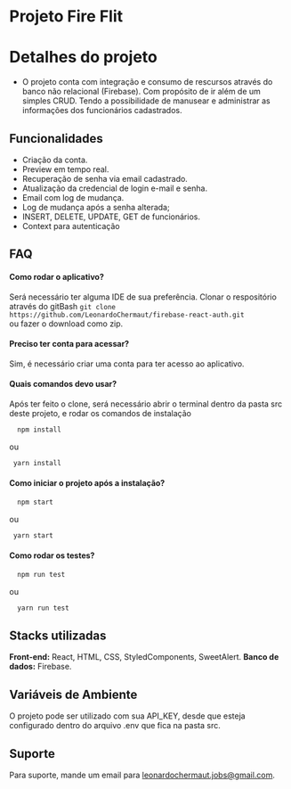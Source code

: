 
# Projeto Fire Flit

# Detalhes do projeto
- O projeto conta com integração e consumo de rescursos através do banco não relacional (Firebase). Com propósito de ir além de um simples CRUD. Tendo a possibilidade de manusear e administrar as informações dos funcionários cadastrados.

## Funcionalidades
- Criação da conta.
- Preview em tempo real.
- Recuperação de senha via email cadastrado.
- Atualização da credencial de login e-mail e senha.
- Email com log de mudança.
- Log de mudança após a senha alterada; 
- INSERT, DELETE, UPDATE, GET de funcionários.
- Context para autenticação 

## FAQ

#### Como rodar o aplicativo?
Será necessário ter alguma IDE de sua preferência.
Clonar o respositório através do gitBash `git clone https://github.com/LeonardoChermaut/firebase-react-auth.git`  
ou fazer o download como zip.

#### Preciso ter conta para acessar?
Sim, é necessário criar uma conta para ter acesso ao aplicativo.

#### Quais comandos devo usar?
Após ter feito o clone, será necessário abrir o terminal dentro da pasta src deste projeto, e rodar os comandos de instalação

```bash
  npm install
```
ou
```bash
 yarn install
```

#### Como iniciar o projeto após a instalação?

```bash
  npm start
```
ou
```bash
 yarn start
```

####  Como rodar os testes?

```bash
  npm run test
```
ou

```bash
  yarn run test
```

## Stacks utilizadas
**Front-end:** React, HTML, CSS, StyledComponents, SweetAlert.
**Banco de dados:** Firebase.

## Variáveis de Ambiente
O projeto pode ser utilizado com sua API_KEY, desde que esteja configurado dentro do arquivo .env que fica na pasta src.


## Suporte
Para suporte, mande um email para leonardochermaut.jobs@gmail.com.

